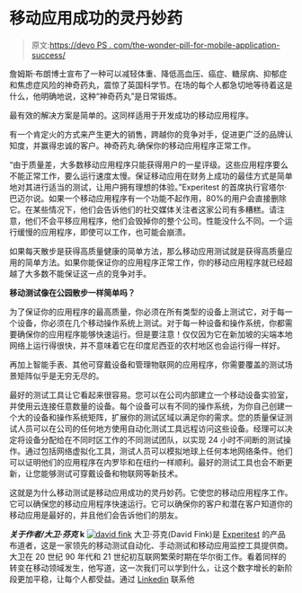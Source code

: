 # 移动应用成功的灵丹妙药

> 原文:[https://devo PS . com/the-wonder-pill-for-mobile-application-success/](https://devops.com/the-wonder-pill-for-mobile-application-success/)

詹姆斯·布朗博士宣布了一种可以减轻体重、降低高血压、癌症、糖尿病、抑郁症和焦虑症风险的神奇药丸，震惊了英国科学节。在场的每个人都急切地等待着这是什么，他明确地说，这种“神奇药丸”是日常锻炼。

最有效的解决方案是简单的。这同样适用于开发成功的移动应用程序。

有一个肯定火的方式来产生更大的销售，跨越你的竞争对手，促进更广泛的品牌认知度，并赢得忠诚的客户。神奇药丸:确保你的移动应用程序正常工作。

“由于质量差，大多数移动应用程序只能获得用户的一星评级。这些应用程序要么不能正常工作，要么运行速度太慢。保证移动应用在财务上成功的最佳方式是简单地对其进行适当的测试，让用户拥有理想的体验。”Experitest 的首席执行官塔尔·巴迈尔说。如果一个移动应用程序有一个功能不起作用，80%的用户会直接删除它。在某些情况下，他们会告诉他们的社交媒体关注者这家公司有多糟糕。请注意，他们不会平移应用程序，他们会毁掉你的整个公司。性能没什么不同。一个运行缓慢的应用程序，即使可以工作，也可能会崩溃。

如果每天散步是获得高质量健康的简单方法，那么移动应用测试就是获得高质量应用的简单方法。如果你能保证你的应用程序正常工作，你的移动应用程序就已经超越了大多数不能保证这一点的竞争对手。

**移动测试像在公园散步一样简单吗？**

为了保证你的应用程序的最高质量，你必须在所有类型的设备上测试它，对于每一个设备，你必须在几个移动操作系统上测试。对于每一种设备和操作系统，你都需要确保你的应用程序能够快速运行。但是要注意！仅仅因为它在新加坡的尖端本地网络上运行得很快，并不意味着它在印度尼西亚的农村地区也会运行得一样好。

再加上智能手表、其他可穿戴设备和管理物联网的应用程序，你需要覆盖的测试场景矩阵似乎是无穷无尽的。

最好的测试工具让它看起来很容易。您可以在公司内部建立一个移动设备实验室，并使用云连接任意数量的设备。每个设备可以有不同的操作系统，为你自己创建一个大的设备和操作系统矩阵，扩展你的测试区域以满足你的需求。您的质量保证测试人员可以在公司的任何地方使用自动化测试工具远程访问这些设备。经理可以决定将设备分配给在不同时区工作的不同测试团队，以实现 24 小时不间断的测试操作。通过包括网络虚拟化工具，测试人员可以模拟地球上任何本地网络条件。他们可以证明他们的应用程序在内罗毕和在纽约一样顺利。最好的测试工具也会不断更新，让您能够测试可穿戴设备和物联网等新技术。

这就是为什么移动测试是移动应用成功的灵丹妙药。它使您的移动应用程序工作。它可以确保您的移动应用程序快速运行。它可以确保你的客户和潜在客户知道你的移动应用是最好的，并且他们会告诉他们的朋友。

***关于作者/大卫·芬克* k**
[![david fink](../Images/db1e48b6661cb170256ebaffef369555.png)](https://devops.com/wp-content/uploads/2015/06/david-fink.jpg) 大卫·芬克(David Fink)是 [Experitest](http://experitest.com/) 的产品布道者，这是一家领先的移动测试自动化、手动测试和移动应用监控工具提供商。大卫在 20 世纪 90 年代和 21 世纪初互联网繁荣时期在华尔街工作。看着同样的转变在移动领域发生，他写道，这一次我们可以学到什么，让这个数字增长的新阶段更加平稳，让每个人都受益。通过 [Linkedin](https://www.linkedin.com/in/davidafink) 联系他